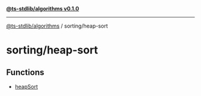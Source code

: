 [**@ts-stdlib/algorithms v0.1.0**](../../README.md)

***

[@ts-stdlib/algorithms](../../README.md) / sorting/heap-sort

# sorting/heap-sort

## Functions

- [heapSort](functions/heapSort.md)
